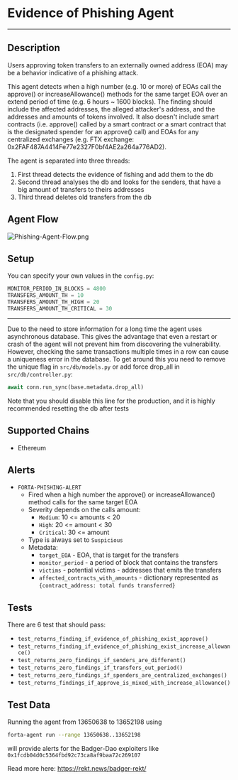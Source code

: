 # **Evidence of Phishing Agent**

---

## Description

Users approving token transfers to an externally owned address (EOA) may be a behavior indicative of a phishing attack.

This agent detects when a high number (e.g. 10 or more) of EOAs call the approve() or increaseAllowance() methods for the same target EOA over an extend period of time (e.g. 6 hours ~ 1600 blocks). The finding should include the affected addresses, the alleged attacker's address, and the addresses and amounts of tokens involved. It also doesn't include smart contracts (i.e. approve() called by a smart contract or a smart contract that is the designated spender for an approve() call) and EOAs for any centralized exchanges (e.g. FTX exchange: 0x2FAF487A4414Fe77e2327F0bf4AE2a264a776AD2).

The agent is separated into three threads:
1. First thread detects the evidence of fishing and add them to the db
2. Second thread analyses the db and looks for the senders, that have a big amount of transfers to theirs addresses
3. Third thread deletes old transfers from the db

## Agent Flow
![Phishing-Agent-Flow.png](https://github.com/VVlovsky/Evidence-of-Phishing-Agent/blob/master/Phishing-Agent-Flow.png)

## Setup

You can specify your own values in the `config.py`:

```python
MONITOR_PERIOD_IN_BLOCKS = 4800
TRANSFERS_AMOUNT_TH = 10
TRANSFERS_AMOUNT_TH_HIGH = 20
TRANSFERS_AMOUNT_TH_CRITICAL = 30
```

---

Due to the need to store information for a long time the agent uses asynchronous database.
This gives the advantage that even a restart or crash of the agent will not prevent him from discovering the vulnerability.
However, checking the same transactions multiple times in a row can cause a uniqueness error in the database. To get around this 
you need to remove the unique flag in `src/db/models.py` or add force drop_all in `src/db/controller.py`:
```python
await conn.run_sync(base.metadata.drop_all)
```
Note that you should disable this line for the production, and it is highly recommended resetting the db after tests

## Supported Chains

- Ethereum

## Alerts

- `FORTA-PHISHING-ALERT`
  - Fired when a high number the approve() or increaseAllowance() method calls for the same target EOA
  - Severity depends on the calls amount:
    - `Medium`: 10 <= amounts < 20
    - `High`: 20 <= amount < 30
    - `Critical`: 30 <= amount
  - Type is always set to `Suspicious`
  - Metadata:
    - `target_EOA` - EOA, that is target for the transfers
    - `monitor_period` - a period of block that contains the transfers
    - `victims` - potential victims - addresses that emits the transfers
    - `affected_contracts_with_amounts` - dictionary represented as `{contract_address: total funds transferred}`
  

## Tests

There are 6 test that should pass:

- `test_returns_finding_if_evidence_of_phishing_exist_approve()`
- `test_returns_finding_if_evidence_of_phishing_exist_increase_allowance()`
- `test_returns_zero_findings_if_senders_are_different()`
- `test_returns_zero_findings_if_transfers_out_period()`
- `test_returns_zero_findings_if_spenders_are_centralized_exchanges()`
- `test_returns_findings_if_approve_is_mixed_with_increase_allowance()`


## Test Data

Running the agent from 13650638 to 13652198 using
```bash
forta-agent run --range 13650638..13652198
```
will provide alerts for the Badger-Dao exploiters like `0x1fcdb04d0c5364fbd92c73ca8af9baa72c269107`

Read more here:
https://rekt.news/badger-rekt/
